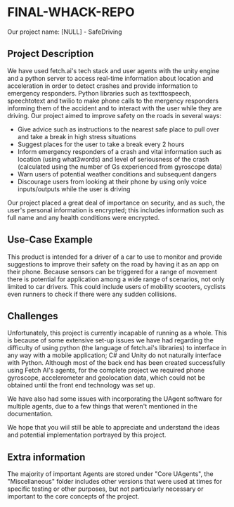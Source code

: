 # FINAL-WHACK-REPO
Our project name: [NULL] - SafeDriving

## Project Description

We have used fetch.ai's tech stack and user agents with the unity engine and a python server to access real-time information about location and acceleration in order to detect crashes and provide information to emergency responders. Python libraries such as textttospeech, speechtotext and twilio to make phone calls to the mergency responders informing them of the accident and to interact with the user while they are driving.
Our project aimed to improve safety on the roads in several ways:
* Give advice such as instructions to the nearest safe place to pull over and take a break in high stress situations
* Suggest places for the user to take a break every 2 hours
* Inform emergency responders of a crash and vital information such as location (using what3words) and level of seriousness of the crash (calculated using the number of Gs experienced from gyroscope data)
* Warn users of potential weather conditions and subsequent dangers
* Discourage users from looking at their phone by using only voice inputs/outputs while the user is driving

Our project placed a great deal of importance on security, and as such, the user's personal information is encrypted; this includes information such as full name and any health conditions were encrypted.


## Use-Case Example

This product is intended for a driver of a car to use to monitor and provide suggestions to improve their safety on the road by having it as an app on their phone. Because sensors can be triggered for a range of movement there is potential for application among a wide range of scenarios, not only limited to car drivers. This could include users of mobility scooters, cyclists even runners to check if there were any sudden collisions.


## Challenges

Unfortunately, this project is currently incapable of running as a whole. This is because of some extensive set-up issues we have had regarding the difficulty of using python (the language of fetch.ai's libraries) to interface in any way with a mobile application; C# and Unity do not naturally interface with Python. Although most of the back end has been created successfully using Fetch AI's agents, for the complete project we required phone gyroscope, accelerometer and geolocation data, which could not be obtained until the front end technology was set up.

We have also had some issues with incorporating the UAgent software for multiple agents, due to a few things that weren't mentioned in the documentation.

We hope that you wiil still be able to appreciate and understand the ideas and potential implementation portrayed by this project.

## Extra information
The majority of important Agents are stored under "Core UAgents", the "Miscellaneous" folder includes other versions that were used at times for specific testing or other purposes, but not particularly necessary or important to the core concepts of the project.
